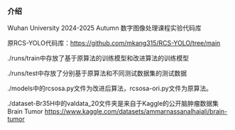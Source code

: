 ### 介绍

  Wuhan University 2024-2025 Autumn 数字图像处理课程实验代码库

  原RCS-YOLO代码库：<https://github.com/mkang315/RCS-YOLO/tree/main>

  ./runs/train中存放了基于原算法的训练模型和改进算法的训练模型

  ./runs/test中存放了分别基于原算法和不同测试数据集的测试数据

  ./models中的rcsosa.py文件为改进后算法，rcsosa-ori.py文件为原算法。

  ./dataset-Br35H中的valdata_20文件夹是来自于Kaggle的公开脑肿瘤数据集 Brain Tumor <https://www.kaggle.com/datasets/ammarnassanalhajali/brain-tumor>
